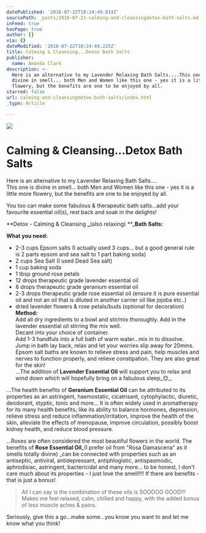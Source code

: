 ```yaml
---
datePublished: '2016-07-22T10:24:49.814Z'
sourcePath: _posts/2016-07-21-calming-and-cleansingdetox-bath-salts.md
inFeed: true
hasPage: true
author: []
via: {}
dateModified: '2016-07-22T10:24:49.225Z'
title: Calming & Cleansing...Detox Bath Salts
publisher:
  name: Amanda Clark
description: >-
  Here is an alternative to my Lavender Relaxing Bath Salts....This one is
  divine in smell... both Men and Women like this one - yes it is a little more
  flowery, but the benefits are one to be enjoyed by all.
starred: false
url: calming-and-cleansingdetox-bath-salts/index.html
_type: Article

---
```

![](https://imgflo.herokuapp.com/graph/vahj1ThiexotieMo/f067c894d5873c72e965b7423121997f/croprotate.jpg?cropheight=3264&cropwidth=2448&degrees=-90&input=https%3A%2F%2Fthe-grid-user-content.s3-us-west-2.amazonaws.com%2Fed9c3dff-c365-40e2-ab26-f0034706e55a.jpg&x=0&y=0)

# Calming & Cleansing...Detox Bath Salts

Here is an alternative to my Lavender Relaxing Bath Salts....  
This one is divine in smell... both Men and Women like this one - yes it is a little more flowery, but the benefits are one to be enjoyed by all.

You too can make some fabulous & therapeutic bath salts...add your favourite essential oil(s), rest back and soak in the delights!

**Detox - Calming & Cleansing **_**(also relaxing) **_**Bath Salts:**

**What you need:**  
- 2-3 cups Epsom salts (I actually used 3 cups... but a good general rule is 2 parts epsom and sea salt to 1 part baking soda)  
- 2 cups Sea Salt (I used Dead Sea salt)  
- 1 cup baking soda  
- 1 tbsp ground rose petals  
- 12 drops therapeutic grade lavender essential oil  
- 8 drops therapeutic grade geranium essential oil  
- 2-3 drops therapeutic grade rose essential oil (ensure it is pure essential oil and not an oil that is diluted in another carrier oil like jojoba etc..)  
- dried lavender flowers & rose petals/buds (optional for decoration)  
**Method:**  
Add all dry ingredients to a bowl and stir/mix thoroughly. Add in the lavender essential oil stirring the mix well.  
Decant into your choice of container.  
Add 1-3 handfuls into a full bath of warm water...mix in to dissolve. Jump in bath lay back, relax and let your worries slip away for 20mins.  
Epsom salt baths are known to relieve stress and pain, help muscles and nerves to function properly, and relieve constipation. They are also great for the skin!  
...The addition of **Lavender Essential Oil** will support you to relax and wind down which will hopefully bring on a fabulous sleep_😊_.

...The health benefits of **Geranium Essential Oil** can be attributed to its properties as an astringent, haemostatic, cicatrisant, cytophylactic, diuretic, deodorant, styptic, tonic and more... It is often widely used in aromatherapy for its many health benefits; like its ability to balance hormones, depression, relieve stress and reduce inflammation/irritation, improve the health of the skin, alleviate the effects of menopause, improve circulation, possibly boost kidney health, and reduce blood pressure.

...Roses are often considered the most beautiful flowers in the world. The benefits of **Rose Essential Oil**_(I prefer oil from "Rosa Damascena" as it smells totally divine) _can be connected with properties such as an antiseptic, antiviral, antidepressant, antiphlogistic, antispasmodic, aphrodisiac, astringent, bactericidal and many more... to be honest, I don't care much about its properties - I just love the smell!!!! If there are benefits - that is just a bonus!

> All I can say is the combination of these oils is SOOOOO GOOD!!! Makes me feel relaxed, calm, chilled and happy, with the added bonus of less muscle aches & pains.

Seriously, give this a go...make some...you know you want to and let me know what you think!